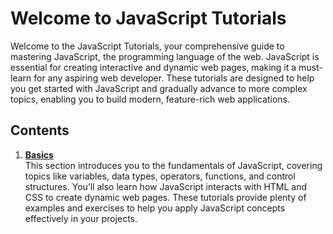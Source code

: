 # Welcome to JavaScript Tutorials

Welcome to the JavaScript Tutorials, your comprehensive guide to mastering JavaScript, the programming language of the web. JavaScript is essential for creating interactive and dynamic web pages, making it a must-learn for any aspiring web developer. These tutorials are designed to help you get started with JavaScript and gradually advance to more complex topics, enabling you to build modern, feature-rich web applications.

## Contents

1. [**Basics**](basics.md)  
   This section introduces you to the fundamentals of JavaScript, covering topics like variables, data types, operators, functions, and control structures. You’ll also learn how JavaScript interacts with HTML and CSS to create dynamic web pages. These tutorials provide plenty of examples and exercises to help you apply JavaScript concepts effectively in your projects.
